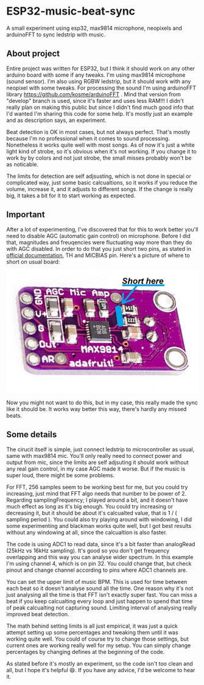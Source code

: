 # ESP32-music-beat-sync
A small experiment using esp32, max9814 microphone, neopixels and arduinoFFT to sync ledstrip with music.

## About project

Entire project was written for ESP32, but I think it should work on any other arduino board with some if any tweaks.
I'm using max9814 microphone (sound sensor). I'm also using RGBW ledstrip, but it should work with any neopixel with some tweaks.
For processing the sound I'm using arduinoFFT library https://github.com/kosme/arduinoFFT . Mind that version from "develop" branch is used, since it's faster and uses less RAM!!! I didn't really plan on making this public but since I didn't find much good info that I'd wanted I'm sharing this code for some help. It's mostly just an example and as description says, an experiment.

Beat detection is OK in most cases, but not always perfect. That's mostly because I'm no professional when it comes to sound processing. Nonetheless it works quite well with most songs. As of now it's just a white light kind of strobe, so it's obvious when it's not working. If you change it to work by by colors and not just strobe, the small misses probably won't be as noticable.

The limits for detection are self adjsusting, which is not done in special or complicated way, just some basic calcualtions, so it works if you reduce the volume, increase it, and it adjusts to different songs. If the change is really big, it takes a bit for it to start working as expected.

## Important

After a lot of experimenting, I've discovered that for this to work better you'll need to disable AGC (automatic gain control) on microphone. Before I did that, magnitudes and freuqencies were fluctuating way more than they do with AGC disabled. In order to do that you just short two pins, as stated in [official documentation](https://datasheets.maximintegrated.com/en/ds/MAX9814.pdf), TH and MICBIAS pin. Here's a picture of where to short on usual board:

![short guide](
https://github.com/blaz-r/ESP32-music-beat-sync/blob/main/max9814Short.jpeg)

Now you might not want to do this, but in my case, this really made the sync like it should be. It works way better this way, there's hardly any missed beats.

## Some details

The cirucit itself is simple, just connect ledstrip to microcontroller as usual, same with max9814 mic. You'll only really need to connect power and output from mic, since the limits are self adjsuting it should work without any real gain control, in my case AGC made it worse. But if the music is super loud, there might be some problems.

For FFT, 256 samples seem to be working best for me, but you could try increasing, just mind that FFT algo needs that number to be power of 2. Regarding samplingFrequency; I played around a bit, and it doesn't have much effect as long as it's big enough. You could try increasing or decreasing it, but it should be about it's calcualted value, that is 1 / ( sampling period ). You could also try playing around with windowing, I did some experimenting and blackman works quite well, but I got best results without any windowing at all, since the calcualtion is also faster.

The code is using ADC1 to read data, since it's a bit faster than analogRead (25kHz vs 16kHz sampling). It's good so you don't get frequency overlapping and this way you can analyse wider spectrum. In this example I'm using channel 4, which is on pin 32. You could change that, but check pinout and change channel according to pins where ADC1 channels are.

You can set the upper limit of music BPM. This is used for time between each beat so it doesn't analyse sound all the time. One reason why it's not just analysing all the time is that FFT isn't exactly super fast. You can miss a beat if you keep calcualting every loop and just happen to spend that time of peak calcualting not capturing sound. Limiting interval of analysing really improved beat detection.

The math behind setting limits is all just empirical, it was just a quick attempt setting up some percentages and tweaking them until it was working quite well. You could of course try to change those settings, but current ones are working really well for my setup. You can simply change percentages by changing defines at the beginning of the code.

As stated before it's mostly an experiment, so the code isn't too clean and all, but I hope it's helpful :smile:. If you have any advice, I'd be welcome to hear it.
